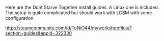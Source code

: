 Here are the Dont Starve Together install guides. A Linux one is included. The setup is quite complicated but should work with LGSM with some configuration. 

http://steamcommunity.com/id/ToNiO44/myworkshopfiles/?section=guides&appid=322330